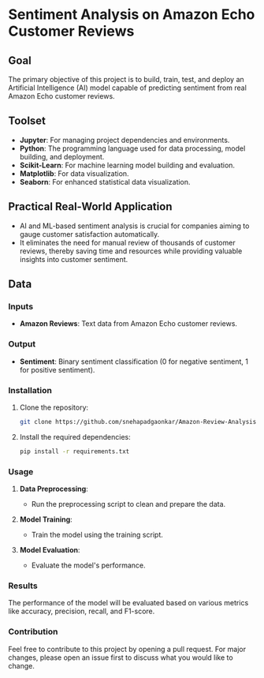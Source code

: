 # Sentiment Analysis on Amazon Echo Customer Reviews

## Goal
The primary objective of this project is to build, train, test, and deploy an Artificial Intelligence (AI) model capable of predicting sentiment from real Amazon Echo customer reviews.

## Toolset
- **Jupyter**: For managing project dependencies and environments.
- **Python**: The programming language used for data processing, model building, and deployment.
- **Scikit-Learn**: For machine learning model building and evaluation.
- **Matplotlib**: For data visualization.
- **Seaborn**: For enhanced statistical data visualization.

## Practical Real-World Application
- AI and ML-based sentiment analysis is crucial for companies aiming to gauge customer satisfaction automatically.
- It eliminates the need for manual review of thousands of customer reviews, thereby saving time and resources while providing valuable insights into customer sentiment.

## Data
### Inputs
- **Amazon Reviews**: Text data from Amazon Echo customer reviews.

### Output
- **Sentiment**: Binary sentiment classification (0 for negative sentiment, 1 for positive sentiment).

### Installation
1. Clone the repository:
   ```bash
   git clone https://github.com/snehapadgaonkar/Amazon-Review-Analysis.git
   ```
2. Install the required dependencies:
   ```bash
   pip install -r requirements.txt
   ```

### Usage
1. **Data Preprocessing**:
   - Run the preprocessing script to clean and prepare the data.

2. **Model Training**:
   - Train the model using the training script.

3. **Model Evaluation**:
   - Evaluate the model's performance.

### Results
The performance of the model will be evaluated based on various metrics like accuracy, precision, recall, and F1-score.

### Contribution
Feel free to contribute to this project by opening a pull request. For major changes, please open an issue first to discuss what you would like to change.
